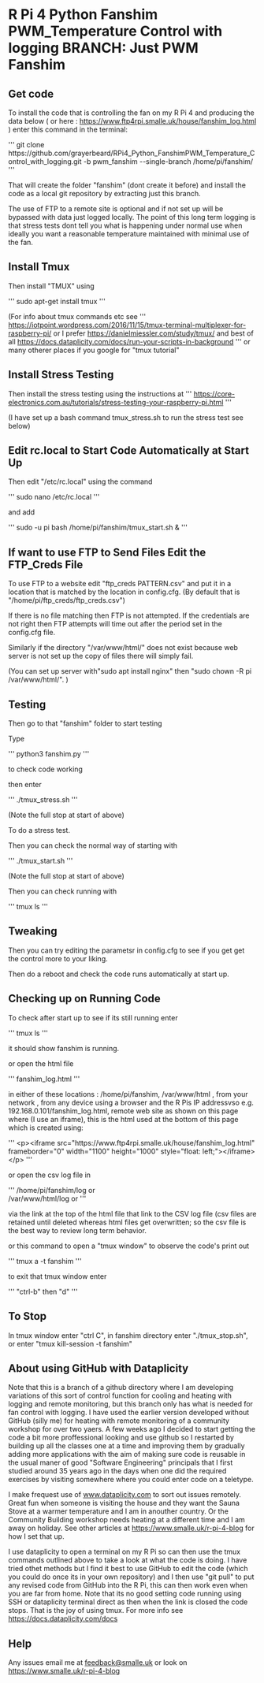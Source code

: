 # R Pi 4 Python Fanshim PWM_Temperature Control with logging  BRANCH: Just PWM Fanshim

## Get code

To install the code that is controlling the fan on my R Pi 4 and producing the data below ( or  here : https://www.ftp4rpi.smalle.uk/house/fanshim_log.html ) enter this command in the terminal:

'''
git clone https\://github\.com/grayerbeard/RPi4_Python_FanshimPWM_Temperature_Control_with_logging\.git -b pwm_fanshim --single-branch /home/pi/fanshim/
'''

That will create the folder "fanshim" (dont create it before) and install the code as a local git repository by extracting just this branch.

The use of FTP to a remote site is optional and if not set up will be bypassed with data just logged locally.  The point of this long term logging is that stress tests dont tell you what is happening under normal use when ideally you want a reasonable temperature maintained with minimal use of the fan.

## Install Tmux

Then install "TMUX" using

'''
sudo apt-get install tmux
'''

(For info about tmux commands etc see
'''
https://iotpoint.wordpress.com/2016/11/15/tmux-terminal-multiplexer-for-raspberry-pi/ 
or I prefer
https://danielmiessler.com/study/tmux/ and best of all https://docs.dataplicity.com/docs/run-your-scripts-in-background
'''
or many otherer places if you google for  "tmux tutorial"

## Install Stress Testing

Then install the stress testing using the instructions at 
'''
https://core-electronics.com.au/tutorials/stress-testing-your-raspberry-pi.html
'''

(I have set up a bash command tmux_stress.sh to run the stress test see below)

## Edit rc.local to Start Code Automatically at Start Up

Then edit "/etc/rc.local" using the command

'''
sudo nano /etc/rc.local
'''

and add

'''
sudo -u pi bash /home/pi/fanshim/tmux_start.sh &
'''

## If want to use FTP to Send Files Edit the FTP_Creds File

To use FTP to a website edit "ftp_creds PATTERN.csv" and put it in a location that is matched by the location in config.cfg. (By default that is "/home/pi/ftp_creds/ftp_creds.csv")

If there is no file matching then FTP is not attempted. If the credentials are not right then FTP attempts will time out after the period set in the config.cfg file.

Similarly if the directory "/var/www/html/" does not exist because web server is not set up the copy of files there will simply fail.

(You can set up server with"sudo apt install nginx" then "sudo chown -R pi /var/www/html/". )

## Testing

Then go to that "fanshim" folder to start testing

Type

'''
python3 fanshim.py
'''

to check code working

then enter

'''
./tmux_stress.sh
'''

(Note the full stop at start of above)

To do a stress test.

Then you can check the normal way of starting with 

'''
./tmux_start.sh
'''

(Note the full stop at start of above)

Then you can check running with 

'''
tmux ls
'''

## Tweaking

Then you can try editing the parametsr in config.cfg to see if you get get the control more to your liking.

Then do a reboot and check the code runs automatically at start up.

## Checking up on Running Code

To check after start up to see if its still running enter

'''
tmux ls
'''

it should show fanshim is running.

or open the html file

'''
fanshim_log.html
'''

in either of these locations : 
/home/pi/fanshim,
/var/www/html ,
from  your network , from any device using a browser and the R Pis IP addressvso e.g. 192.168.0.101/fanshim_log.html,
remote web site as shown on this page where (I use an iframe), this is the html used at the bottom of this page which is created using:

'''
\<p\>\<iframe src="https\:\/\/www\.ftp4rpi\.smalle\.uk/house/fanshim_log\.html" frameborder="0" width="1100" height="1000" style="float: left;"\>\</iframe\>\</p\>
'''

or open the csv log file in 

'''
/home/pi/fanshim/log or  
/var/www/html/log or 
'''

via the link at the top of the html file that link to the CSV log file (csv files are retained until deleted whereas html files get overwritten; so the csv file is the best way to review long term behavior.

or this command to open a "tmux window" to observe the code's print out

'''
tmux a -t fanshim
'''

to exit that tmux window enter

'''
"ctrl-b" then "d"
'''

## To Stop

In tmux window enter "ctrl C", in fanshim directory enter "./tmux_stop.sh", or enter "tmux kill-session -t fanshim"

## About using GitHub with Dataplicity 

Note that this is a branch of a github directory where I am developing variations of this sort of control function for cooling and heating with logging and remote monitoring, but this branch only has what is needed for fan control with logging.
I have used the earlier version developed without GitHub (silly me) for heating with remote monitoring of a  community workshop for over two yaers. 
A few weeks ago I decided to start getting the code a bit more proffessional looking and use github so I restarted by building up all the classes one at a time and improving them by gradually adding more applications with the aim of making sure code is reusable in the usual maner of good "Software Engineering" principals that I first studied around 35 years ago in the days when one did the required exercises by visiting somewhere where you could enter code on a teletype.

I make frequest use of www.dataplicity.com to sort out issues remotely.  Great fun when someone is visiting the house and they want the Sauna Stove at a warmer temperature and I am in anouther country.  Or the Community Building workshop needs heating at a different time and I am away on holiday.   See other articles at https://www.smalle.uk/r-pi-4-blog for how I set that up.

I use dataplicity to open a terminal on my R Pi so can then use the tmux commands outlined above to take a look at what the code is doing. I have tried othet methods but I find it best to use GitHub to edit the code (which you could do once its in your own repository) and I then use "git pull" to put any revised code from GitHub into the R Pi, this can then work even when you are far from home.
Note that its no good setting code running using SSH or dataplicity terminal direct as then when the link is closed the code stops.  That is the joy of using tmux.  For more info see https://docs.dataplicity.com/docs 

## Help

Any issues email me at feedback@smalle.uk or look on https://www.smalle.uk/r-pi-4-blog
